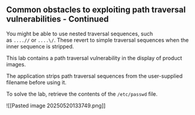 ## Common obstacles to exploiting path traversal vulnerabilities - Continued

You might be able to use nested traversal sequences, such as `....//` or `....\/`. These revert to simple traversal sequences when the inner sequence is stripped.


This lab contains a path traversal vulnerability in the display of product images.

The application strips path traversal sequences from the user-supplied filename before using it.

To solve the lab, retrieve the contents of the `/etc/passwd` file.


![[Pasted image 20250520133749.png]]